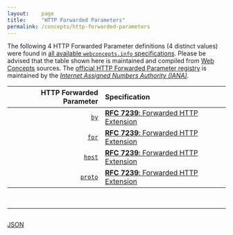 ```yaml
---
layout:    page
title:     "HTTP Forwarded Parameters"
permalink: /concepts/http-forwarded-parameters
---
```




The following 4 HTTP Forwarded Parameter definitions (4 distinct values) were found in [all available `webconcepts.info` specifications](/specs). Please be advised that the table shown here is maintained and compiled from [Web Concepts](/) sources. The [official HTTP Forwarded Parameter registry](http://www.iana.org/assignments/http-parameters/http-parameters.xhtml#forwarded) is maintained by the [*Internet Assigned Numbers Authority (IANA)*](http://www.iana.org/).

HTTP Forwarded Parameter | Specification
-------: | :-------
[`by`](/concepts/http-forwarded-parameter/by) | [**RFC 7239**: Forwarded HTTP Extension](/specs/IETF/RFC/7239 "This document defines an HTTP extension header field that allows proxy components to disclose information lost in the proxying process, for example, the originating IP address of a request or IP address of the proxy on the user-agent-facing interface. In a path of proxying components, this makes it possible to arrange it so that each subsequent component will have access to, for example, all IP addresses used in the chain of proxied HTTP requests. This document also specifies guidelines for a proxy administrator to anonymize the origin of a request.")
[`for`](/concepts/http-forwarded-parameter/for) | [**RFC 7239**: Forwarded HTTP Extension](/specs/IETF/RFC/7239 "This document defines an HTTP extension header field that allows proxy components to disclose information lost in the proxying process, for example, the originating IP address of a request or IP address of the proxy on the user-agent-facing interface. In a path of proxying components, this makes it possible to arrange it so that each subsequent component will have access to, for example, all IP addresses used in the chain of proxied HTTP requests. This document also specifies guidelines for a proxy administrator to anonymize the origin of a request.")
[`host`](/concepts/http-forwarded-parameter/host) | [**RFC 7239**: Forwarded HTTP Extension](/specs/IETF/RFC/7239 "This document defines an HTTP extension header field that allows proxy components to disclose information lost in the proxying process, for example, the originating IP address of a request or IP address of the proxy on the user-agent-facing interface. In a path of proxying components, this makes it possible to arrange it so that each subsequent component will have access to, for example, all IP addresses used in the chain of proxied HTTP requests. This document also specifies guidelines for a proxy administrator to anonymize the origin of a request.")
[`proto`](/concepts/http-forwarded-parameter/proto) | [**RFC 7239**: Forwarded HTTP Extension](/specs/IETF/RFC/7239 "This document defines an HTTP extension header field that allows proxy components to disclose information lost in the proxying process, for example, the originating IP address of a request or IP address of the proxy on the user-agent-facing interface. In a path of proxying components, this makes it possible to arrange it so that each subsequent component will have access to, for example, all IP addresses used in the chain of proxied HTTP requests. This document also specifies guidelines for a proxy administrator to anonymize the origin of a request.")

<br/>
<hr/>

<p style="float : left"><a href="http-forwarded-parameters.json" title="JSON representing all values for this Web Concept">JSON</a></p>
